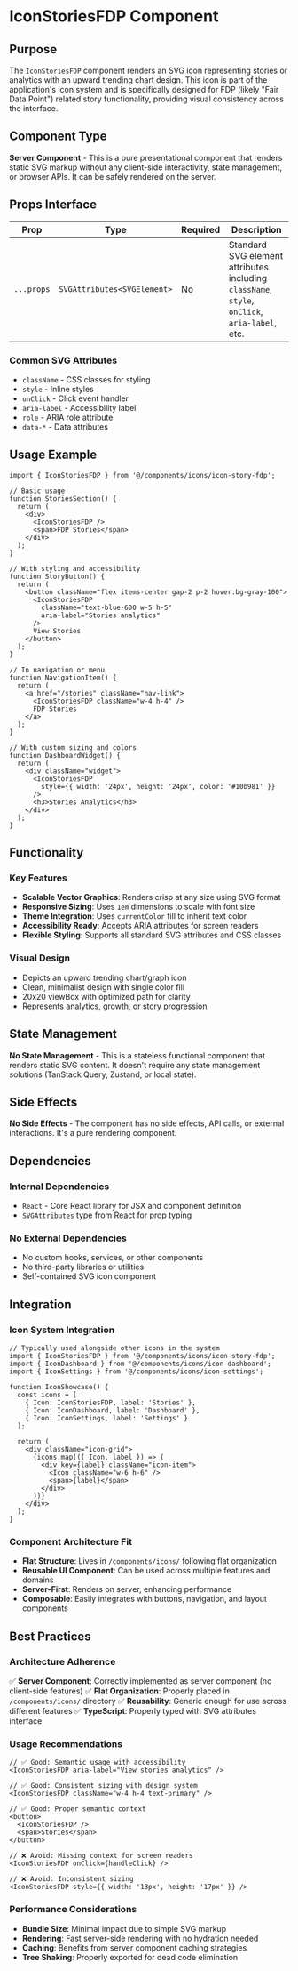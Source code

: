 # IconStoriesFDP Component

## Purpose

The `IconStoriesFDP` component renders an SVG icon representing stories or analytics with an upward trending chart design. This icon is part of the application's icon system and is specifically designed for FDP (likely "Fair Data Point") related story functionality, providing visual consistency across the interface.

## Component Type

**Server Component** - This is a pure presentational component that renders static SVG markup without any client-side interactivity, state management, or browser APIs. It can be safely rendered on the server.

## Props Interface

| Prop | Type | Required | Description |
|------|------|----------|-------------|
| `...props` | `SVGAttributes<SVGElement>` | No | Standard SVG element attributes including `className`, `style`, `onClick`, `aria-label`, etc. |

### Common SVG Attributes
- `className` - CSS classes for styling
- `style` - Inline styles
- `onClick` - Click event handler
- `aria-label` - Accessibility label
- `role` - ARIA role attribute
- `data-*` - Data attributes

## Usage Example

```tsx
import { IconStoriesFDP } from '@/components/icons/icon-story-fdp';

// Basic usage
function StoriesSection() {
  return (
    <div>
      <IconStoriesFDP />
      <span>FDP Stories</span>
    </div>
  );
}

// With styling and accessibility
function StoryButton() {
  return (
    <button className="flex items-center gap-2 p-2 hover:bg-gray-100">
      <IconStoriesFDP 
        className="text-blue-600 w-5 h-5" 
        aria-label="Stories analytics"
      />
      View Stories
    </button>
  );
}

// In navigation or menu
function NavigationItem() {
  return (
    <a href="/stories" className="nav-link">
      <IconStoriesFDP className="w-4 h-4" />
      FDP Stories
    </a>
  );
}

// With custom sizing and colors
function DashboardWidget() {
  return (
    <div className="widget">
      <IconStoriesFDP 
        style={{ width: '24px', height: '24px', color: '#10b981' }}
      />
      <h3>Stories Analytics</h3>
    </div>
  );
}
```

## Functionality

### Key Features
- **Scalable Vector Graphics**: Renders crisp at any size using SVG format
- **Responsive Sizing**: Uses `1em` dimensions to scale with font size
- **Theme Integration**: Uses `currentColor` fill to inherit text color
- **Accessibility Ready**: Accepts ARIA attributes for screen readers
- **Flexible Styling**: Supports all standard SVG attributes and CSS classes

### Visual Design
- Depicts an upward trending chart/graph icon
- Clean, minimalist design with single color fill
- 20x20 viewBox with optimized path for clarity
- Represents analytics, growth, or story progression

## State Management

**No State Management** - This is a stateless functional component that renders static SVG content. It doesn't require any state management solutions (TanStack Query, Zustand, or local state).

## Side Effects

**No Side Effects** - The component has no side effects, API calls, or external interactions. It's a pure rendering component.

## Dependencies

### Internal Dependencies
- `React` - Core React library for JSX and component definition
- `SVGAttributes` type from React for prop typing

### No External Dependencies
- No custom hooks, services, or other components
- No third-party libraries or utilities
- Self-contained SVG icon component

## Integration

### Icon System Integration
```tsx
// Typically used alongside other icons in the system
import { IconStoriesFDP } from '@/components/icons/icon-story-fdp';
import { IconDashboard } from '@/components/icons/icon-dashboard';
import { IconSettings } from '@/components/icons/icon-settings';

function IconShowcase() {
  const icons = [
    { Icon: IconStoriesFDP, label: 'Stories' },
    { Icon: IconDashboard, label: 'Dashboard' },
    { Icon: IconSettings, label: 'Settings' }
  ];

  return (
    <div className="icon-grid">
      {icons.map(({ Icon, label }) => (
        <div key={label} className="icon-item">
          <Icon className="w-6 h-6" />
          <span>{label}</span>
        </div>
      ))}
    </div>
  );
}
```

### Component Architecture Fit
- **Flat Structure**: Lives in `/components/icons/` following flat organization
- **Reusable UI Component**: Can be used across multiple features and domains
- **Server-First**: Renders on server, enhancing performance
- **Composable**: Easily integrates with buttons, navigation, and layout components

## Best Practices

### Architecture Adherence
✅ **Server Component**: Correctly implemented as server component (no client-side features)
✅ **Flat Organization**: Properly placed in `/components/icons/` directory
✅ **Reusability**: Generic enough for use across different features
✅ **TypeScript**: Properly typed with SVG attributes interface

### Usage Recommendations
```tsx
// ✅ Good: Semantic usage with accessibility
<IconStoriesFDP aria-label="View stories analytics" />

// ✅ Good: Consistent sizing with design system
<IconStoriesFDP className="w-4 h-4 text-primary" />

// ✅ Good: Proper semantic context
<button>
  <IconStoriesFDP />
  <span>Stories</span>
</button>

// ❌ Avoid: Missing context for screen readers
<IconStoriesFDP onClick={handleClick} />

// ❌ Avoid: Inconsistent sizing
<IconStoriesFDP style={{ width: '13px', height: '17px' }} />
```

### Performance Considerations
- **Bundle Size**: Minimal impact due to simple SVG markup
- **Rendering**: Fast server-side rendering with no hydration needed
- **Caching**: Benefits from server component caching strategies
- **Tree Shaking**: Properly exported for dead code elimination